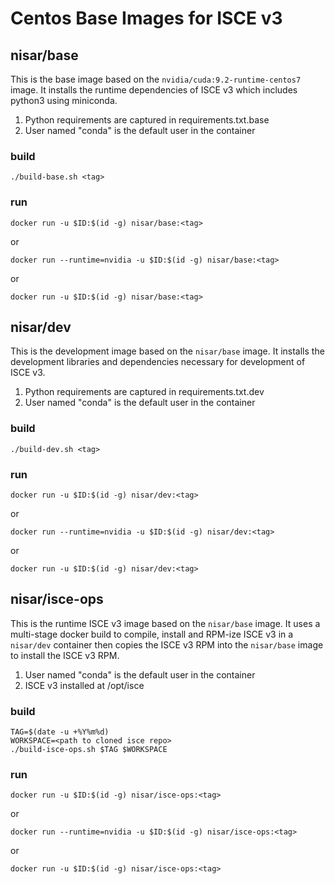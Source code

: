 # Centos Base Images for ISCE v3

## nisar/base
This is the base image based on the `nvidia/cuda:9.2-runtime-centos7` image. It installs the runtime dependencies of ISCE v3 which includes python3 using miniconda.

1. Python requirements are captured in requirements.txt.base
2. User named "conda" is the default user in the container

### build
```
./build-base.sh <tag>
```

### run
```
docker run -u $ID:$(id -g) nisar/base:<tag>
```
or
```
docker run --runtime=nvidia -u $ID:$(id -g) nisar/base:<tag>
```
or
```
docker run -u $ID:$(id -g) nisar/base:<tag>
```

## nisar/dev
This is the development image based on the `nisar/base` image. It installs the development libraries and dependencies necessary for development of ISCE v3.

1. Python requirements are captured in requirements.txt.dev
2. User named "conda" is the default user in the container

### build
```
./build-dev.sh <tag>
```

### run
```
docker run -u $ID:$(id -g) nisar/dev:<tag>
```
or
```
docker run --runtime=nvidia -u $ID:$(id -g) nisar/dev:<tag>
```
or
```
docker run -u $ID:$(id -g) nisar/dev:<tag>
```

## nisar/isce-ops
This is the runtime ISCE v3 image based on the `nisar/base` image. It uses a multi-stage docker build to compile, install and RPM-ize ISCE v3 in a `nisar/dev` container then copies the ISCE v3 RPM into the `nisar/base` image to install the ISCE v3 RPM.

1. User named "conda" is the default user in the container
2. ISCE v3 installed at /opt/isce

### build
```
TAG=$(date -u +%Y%m%d)
WORKSPACE=<path to cloned isce repo>
./build-isce-ops.sh $TAG $WORKSPACE
```

### run
```
docker run -u $ID:$(id -g) nisar/isce-ops:<tag>
```
or
```
docker run --runtime=nvidia -u $ID:$(id -g) nisar/isce-ops:<tag>
```
or
```
docker run -u $ID:$(id -g) nisar/isce-ops:<tag>
```
